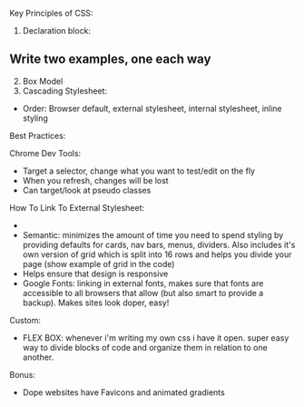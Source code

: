 Key Principles of CSS:
1. Declaration block:
  ## Write two examples, one each way
2. Box Model
3. Cascading Stylesheet:
  - Order: Browser default, external stylesheet, internal stylesheet, inline styling

Best Practices:

Chrome Dev Tools:
- Target a selector, change what you want to test/edit on the fly
- When you refresh, changes will be lost
- Can target/look at pseudo classes

How To Link To External Stylesheet:
- <link rel="stylesheet" href="https://cdnjs.cloudflare.com/ajax/libs/semantic-ui/1.11.8/semantic.min.css"/>
- Semantic: minimizes the amount of time you need to spend styling by providing defaults for cards, nav bars, menus, dividers. Also includes it's own version of grid which is split into 16 rows and helps you divide your page (show example of grid in the code)
- Helps ensure that design is responsive
- Google Fonts: linking in external fonts, makes sure that fonts are accessible to all browsers that allow (but also smart to provide a backup). Makes sites look doper, easy!

Custom:
- FLEX BOX: whenever i'm writing my own css i have it open. super easy way to divide blocks of code and organize them in relation to one another.

Bonus:
- Dope websites have Favicons and animated gradients
